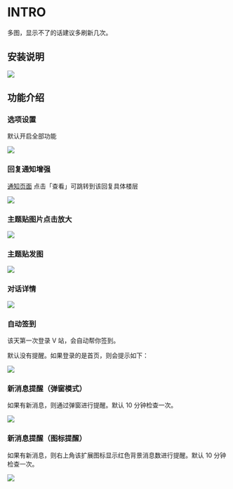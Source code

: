 # INTRO

多图，显示不了的话建议多刷新几次。

## 安装说明

![](https://ww1.sinaimg.cn/large/006lOxA2gy1fl7lf24js4g311f0kwx6p.gif)

## 功能介绍

### 选项设置

默认开启全部功能

![](https://ws2.sinaimg.cn/large/006tNc79gy1fl7m4xzui8j31hg0vejx4.jpg)

### 回复通知增强

[通知页面](https://www.v2ex.com/notifications) 点击「查看」可跳转到该回复具体楼层

![](https://ws2.sinaimg.cn/large/006lOxA2gy1fkns0q2l4tg30wp0j1qv5.gif)

### 主题贴图片点击放大

![](https://ws2.sinaimg.cn/large/006lOxA2gy1fkns0y16r6g313a0ie1ky.gif)

### 主题贴发图

![](https://ws2.sinaimg.cn/large/006lOxA2gy1fkns154stbg313a0ie4qp.gif)

### 对话详情

![](https://ws4.sinaimg.cn/large/006tKfTcgy1fku9k4wbk4g31150ieqo3.gif)

### 自动签到

该天第一次登录 V 站，会自动帮你签到。

默认没有提醒。如果登录的是首页，则会提示如下：

![](https://ws1.sinaimg.cn/large/006tNc79gy1fl84fgqirej30z80hi40o.jpg)

### 新消息提醒（弹窗模式）

如果有新消息，则通过弹窗进行提醒。默认 10 分钟检查一次。

![](https://ws3.sinaimg.cn/large/006tNc79gy1fl84esx1kej30zk0lg0v4.jpg)

### 新消息提醒（图标提醒）

如果有新消息，则右上角该扩展图标显示红色背景消息数进行提醒。默认 10 分钟检查一次。

![](https://ws3.sinaimg.cn/large/006tNc79gy1fl843fsxk3j316a0ismz2.jpg)